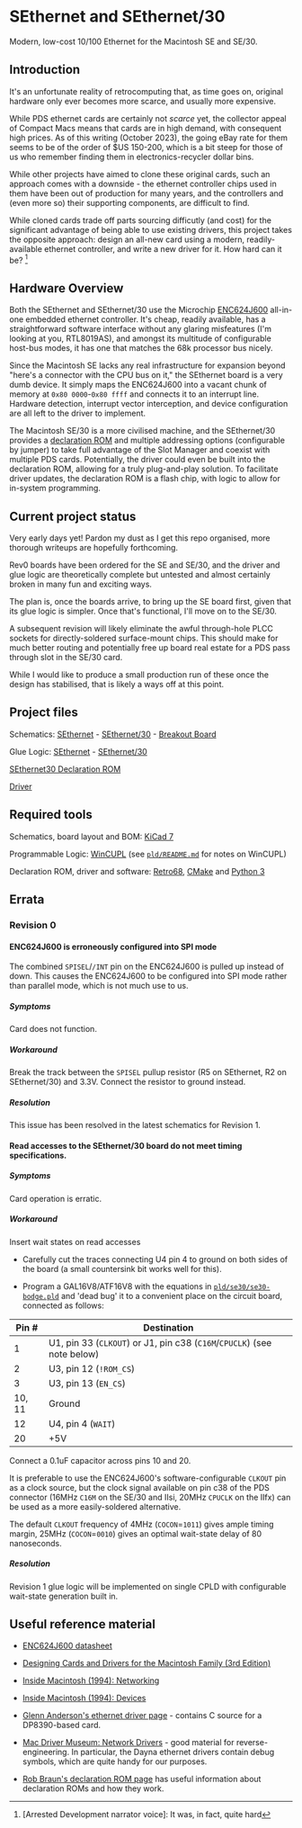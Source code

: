 # SEthernet and SEthernet/30

Modern, low-cost 10/100 Ethernet for the Macintosh SE and SE/30.

## Introduction

It's an unfortunate reality of retrocomputing that, as time goes on, original
hardware only ever becomes more scarce, and usually more expensive.

While PDS ethernet cards are certainly not _scarce_ yet, the collector appeal of
Compact Macs means that cards are in high demand, with consequent high prices.
As of this writing (October 2023), the going eBay rate for them seems to be of
the order of $US 150-200, which is a bit steep for those of us who remember
finding them in electronics-recycler dollar bins.

While other projects have aimed to clone these original cards, such an approach
comes with a downside - the ethernet controller chips used in them have been out
of production for many years, and the controllers and (even more so) their
supporting components, are difficult to find.

While cloned cards trade off parts sourcing difficutly (and cost) for the
significant advantage of being able to use existing drivers, this project takes
the opposite approach: design an all-new card using a modern, readily-available
ethernet controller, and write a new driver for it. How hard can it be?
[^howhard]

## Hardware Overview

Both the SEthernet and SEthernet/30 use the Microchip
[ENC624J600](https://ww1.microchip.com/downloads/aemDocuments/documents/OTH/ProductDocuments/DataSheets/39935c.pdf)
all-in-one embedded ethernet controller. It's cheap, readily available, has a
straightforward software interface without any glaring misfeatures (I'm looking
at you, RTL8019AS), and amongst its multitude of configurable host-bus modes, it
has one that matches the 68k processor bus nicely.

Since the Macintosh SE lacks any real infrastructure for expansion beyond
"here's a connector with the CPU bus on it," the SEthernet board is a very dumb
device. It simply maps the ENC624J600 into a vacant chunk of memory at `0x80
0000`-`0x80 ffff` and connects it to an interrupt line. Hardware detection,
interrupt vector interception, and device configuration are all left to the
driver to implement.

The Macintosh SE/30 is a more civilised machine, and the SEthernet/30 provides a
[declaration ROM](rom/se30) and multiple addressing options (configurable by
jumper) to take full advantage of the Slot Manager and coexist with multiple PDS
cards. Potentially, the driver could even be built into the declaration ROM,
allowing for a truly plug-and-play solution. To facilitate driver updates, the
declaration ROM is a flash chip, with logic to allow for in-system programming.

## Current project status

Very early days yet! Pardon my dust as I get this repo organised, more thorough
writeups are hopefully forthcoming.

Rev0 boards have been ordered for the SE and SE/30, and the driver and glue
logic are theoretically complete but untested and almost certainly broken in
many fun and exciting ways.

The plan is, once the boards arrive, to bring up the SE board first, given that
its glue logic is simpler. Once that's functional, I'll move on to the SE/30.

A subsequent revision will likely eliminate the awful through-hole PLCC sockets
for directly-soldered surface-mount chips. This should make for much better
routing and potentially free up board real estate for a PDS pass through slot in
the SE/30 card.

While I would like to produce a small production run of these once the design
has stabilised, that is likely a ways off at this point.

## Project files

Schematics: [SEthernet](boards/se/se.pdf) -
[SEthernet/30](boards/se30/se30.pdf) - [Breakout Board](boards/breakout/breakout.pdf)

Glue Logic: [SEthernet](pld/se) - [SEthernet/30](pld/se30)

[SEthernet30 Declaration ROM](rom/se30)

[Driver](software/driver)

## Required tools

Schematics, board layout and BOM: [KiCad 7](https://www.kicad.org/)

Programmable Logic: [WinCUPL](https://www.microchip.com/en-us/products/fpgas-and-plds/spld-cplds/pld-design-resources)
(see [`pld/README.md`](pld/README.md) for notes on WinCUPL)

Declaration ROM, driver and software:
[Retro68](https://github.com/autc04/Retro68), [CMake](https://cmake.org/) and
[Python 3](https://www.python.org)

## Errata

### Revision 0

#### ENC624J600 is erroneously configured into SPI mode

The combined `SPISEL`/`/INT` pin on the ENC624J600 is pulled up instead of down.
This causes the ENC624J600 to be configured into SPI mode rather than parallel
mode, which is not much use to us.

##### Symptoms

Card does not function.

##### Workaround

Break the track between the `SPISEL` pullup resistor (R5 on SEthernet, R2 on
SEthernet/30) and 3.3V. Connect the resistor to ground instead.

##### Resolution

This issue has been resolved in the latest schematics for Revision 1.

#### Read accesses to the SEthernet/30 board do not meet timing specifications.

##### Symptoms

Card operation is erratic.

##### Workaround

Insert wait states on read accesses

- Carefully cut the traces connecting U4 pin 4 to ground on both sides of the
  board (a small countersink bit works well for this).

- Program a GAL16V8/ATF16V8 with the equations in
  [`pld/se30/se30-bodge.pld`](pld/se30/se30-bodge.pld) and 'dead bug' it to a
  convenient place on the circuit board, connected as follows:

Pin #  | Destination
-------|------------
1      | U1, pin 33 (`CLKOUT`) or J1, pin c38 (`C16M`/`CPUCLK`) (see note below)
2      | U3, pin 12 (`!ROM_CS`)
3      | U3, pin 13 (`EN_CS`)
10, 11 | Ground
12     | U4, pin 4 (`WAIT`)
20     | +5V

Connect a 0.1uF capacitor across pins 10 and 20.

It is preferable to use the ENC624J600's software-configurable `CLKOUT` pin as a
clock source, but the clock signal available on pin c38 of the PDS connector
(16MHz `C16M` on the SE/30 and IIsi, 20MHz `CPUCLK` on the IIfx) can be used as
a more easily-soldered alternative.

The default `CLKOUT` frequency of 4MHz (`COCON`=`1011`) gives ample timing margin, 25MHz (`COCON`=`0010`) gives
an optimal wait-state delay of 80 nanoseconds.

##### Resolution

Revision 1 glue logic will be implemented on single CPLD with configurable
wait-state generation built in.

## Useful reference material

- [ENC624J600 datasheet](https://ww1.microchip.com/downloads/aemDocuments/documents/OTH/ProductDocuments/DataSheets/39935c.pdf)

- [Designing Cards and Drivers for the Macintosh Family (3rd
  Edition)](https://www.vintageapple.org/inside_o/pdf/Designing_Cards_and_Drivers_for_the_Macintosh_Family_3rd_Edition_1992.pdf)

- [Inside Macintosh (1994): Networking](https://www.vintageapple.org/inside_r/pdf/Networking_1994.pdf)

- [Inside Macintosh (1994): Devices](https://www.vintageapple.org/inside_r/pdf/Devices_1994.pdf)

- [Glenn Anderson's ethernet driver page](https://www.mactcp.net/ethernet.html) -
  contains C source for a DP8390-based card.

- [Mac Driver Museum: Network
  Drivers](https://vintageapple.org/macdrivers/network.shtml) - good material
  for reverse-engineering. In particular, the Dayna ethernet drivers contain
  debug symbols, which are quite handy for our purposes.

- [Rob Braun's declaration ROM page](http://www.synack.net/~bbraun/declrom.html)
  has useful information about declaration ROMs and how they work.

[^howhard]: [Arrested Development narrator voice]: It was, in fact, quite hard

